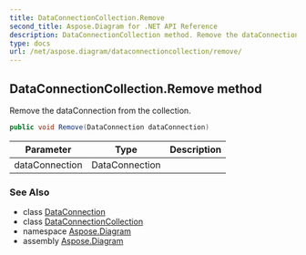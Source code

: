 ```yaml
---
title: DataConnectionCollection.Remove
second_title: Aspose.Diagram for .NET API Reference
description: DataConnectionCollection method. Remove the dataConnection from the collection
type: docs
url: /net/aspose.diagram/dataconnectioncollection/remove/
---
```

## DataConnectionCollection.Remove method

Remove the dataConnection from the collection.

```csharp
public void Remove(DataConnection dataConnection)
```

| Parameter | Type | Description |
| --- | --- | --- |
| dataConnection | DataConnection |  |

### See Also

* class [DataConnection](../../dataconnection/)
* class [DataConnectionCollection](../)
* namespace [Aspose.Diagram](../../dataconnectioncollection/)
* assembly [Aspose.Diagram](../../../)


